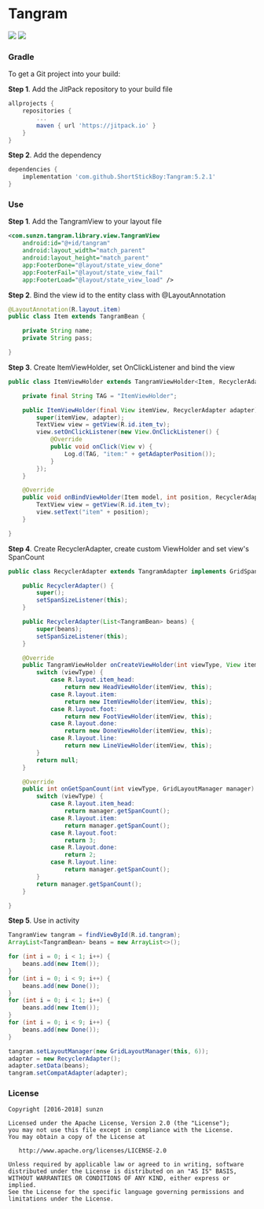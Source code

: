 # Tangram

[![](https://jitpack.io/v/ShortStickBoy/Tangram.svg)](https://jitpack.io/#ShortStickBoy/Tangram)
[![](https://img.shields.io/badge/License-Apache%202.0-orange.svg)](http://www.apache.org/licenses/LICENSE-2.0.html)

### Gradle

To get a Git project into your build:

**Step 1**. Add the JitPack repository to your build file

```groovy
allprojects {
    repositories {
        ...
        maven { url 'https://jitpack.io' }
    }
}
```

**Step 2**. Add the dependency

```groovy
dependencies {
    implementation 'com.github.ShortStickBoy:Tangram:5.2.1'
}
```

### Use

**Step 1**. Add the TangramView to your layout file

```xml
<com.sunzn.tangram.library.view.TangramView
    android:id="@+id/tangram"
    android:layout_width="match_parent"
    android:layout_height="match_parent"
    app:FooterDone="@layout/state_view_done"
    app:FooterFail="@layout/state_view_fail"
    app:FooterLoad="@layout/state_view_load" />
```

**Step 2**. Bind the view id to the entity class with @LayoutAnnotation

```java
@LayoutAnnotation(R.layout.item)
public class Item extends TangramBean {

    private String name;
    private String pass;

}
```

**Step 3**. Create ItemViewHolder, set OnClickListener and bind the view

```java
public class ItemViewHolder extends TangramViewHolder<Item, RecyclerAdapter> {

    private final String TAG = "ItemViewHolder";

    public ItemViewHolder(final View itemView, RecyclerAdapter adapter) {
        super(itemView, adapter);
        TextView view = getView(R.id.item_tv);
        view.setOnClickListener(new View.OnClickListener() {
            @Override
            public void onClick(View v) {
                Log.d(TAG, "item:" + getAdapterPosition());
            }
        });
    }

    @Override
    public void onBindViewHolder(Item model, int position, RecyclerAdapter adapter) {
        TextView view = getView(R.id.item_tv);
        view.setText("item" + position);
    }

}
```

**Step 4**. Create RecyclerAdapter, create custom ViewHolder and set view's SpanCount

```java
public class RecyclerAdapter extends TangramAdapter implements GridSpanSizeListener {

    public RecyclerAdapter() {
        super();
        setSpanSizeListener(this);
    }

    public RecyclerAdapter(List<TangramBean> beans) {
        super(beans);
        setSpanSizeListener(this);
    }

    @Override
    public TangramViewHolder onCreateViewHolder(int viewType, View itemView) {
        switch (viewType) {
            case R.layout.item_head:
                return new HeadViewHolder(itemView, this);
            case R.layout.item:
                return new ItemViewHolder(itemView, this);
            case R.layout.foot:
                return new FootViewHolder(itemView, this);
            case R.layout.done:
                return new DoneViewHolder(itemView, this);
            case R.layout.line:
                return new LineViewHolder(itemView, this);
        }
        return null;
    }

    @Override
    public int onGetSpanCount(int viewType, GridLayoutManager manager) {
        switch (viewType) {
            case R.layout.item_head:
                return manager.getSpanCount();
            case R.layout.item:
                return manager.getSpanCount();
            case R.layout.foot:
                return 3;
            case R.layout.done:
                return 2;
            case R.layout.line:
                return manager.getSpanCount();
        }
        return manager.getSpanCount();
    }

}
```

**Step 5**. Use in activity

```java
TangramView tangram = findViewById(R.id.tangram);
ArrayList<TangramBean> beans = new ArrayList<>();

for (int i = 0; i < 1; i++) {
    beans.add(new Item());
}
for (int i = 0; i < 9; i++) {
    beans.add(new Done());
}
for (int i = 0; i < 1; i++) {
    beans.add(new Item());
}
for (int i = 0; i < 9; i++) {
    beans.add(new Done());
}

tangram.setLayoutManager(new GridLayoutManager(this, 6));
adapter = new RecyclerAdapter();
adapter.setData(beans);
tangram.setCompatAdapter(adapter);
```

### License
```
Copyright [2016-2018] sunzn

Licensed under the Apache License, Version 2.0 (the "License");
you may not use this file except in compliance with the License.
You may obtain a copy of the License at

   http://www.apache.org/licenses/LICENSE-2.0

Unless required by applicable law or agreed to in writing, software
distributed under the License is distributed on an "AS IS" BASIS,
WITHOUT WARRANTIES OR CONDITIONS OF ANY KIND, either express or implied.
See the License for the specific language governing permissions and
limitations under the License.
```